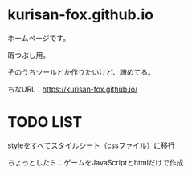 # kurisan-fox.github.io
ホームページです。

暇つぶし用。

そのうちツールとか作りたいけど、諦めてる。

ちなURL：https://kurisan-fox.github.io/

# TODO LIST
styleをすべてスタイルシート（cssファイル）に移行

ちょっとしたミニゲームをJavaScriptとhtmlだけで作成

